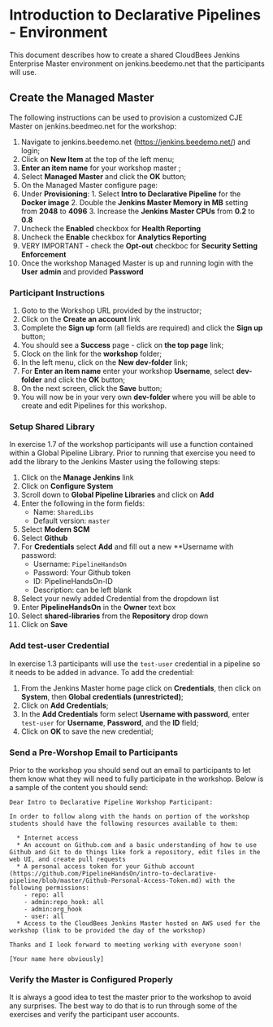 # Introduction to Declarative Pipelines - Environment

This document describes how to create a shared CloudBees Jenkins Enterprise Master environment on jenkins.beedemo.net that the participants will use.

## Create the Managed Master

The following instructions can be used to provision a customized CJE Master on jenkins.beedmeo.net for the workshop:

1. Navigate to jenkins.beedemo.net (https://jenkins.beedemo.net/) and login;
2. Click on **New Item** at the top of the left menu;
3. **Enter an item name** for your workshop master ;
4. Select **Managed Master** and click the **OK** button;
5. On the Managed Master configure page:
  1. Under **Provisioning**:
    1. Select **Intro to Declarative Pipeline** for the **Docker image**
    2. Double the **Jenkins Master Memory in MB** setting from **2048** to **4096**
    3. Increase the **Jenkins Master CPUs** from **0.2** to **0.8**
  2. Uncheck the **Enabled** checkbox for **Health Reporting**
  3. Uncheck the **Enable** checkbox for **Analytics Reporting**
  4. VERY IMPORTANT - check the **Opt-out** checkboc for **Security Setting Enforcement**
6. Once the workshop Managed Master is up and running login with the **User** **admin** and provided **Password**

### Participant Instructions
1. Goto to the Workshop URL provided by the instructor;
2. Click on the **Create an account** link 
3. Complete the **Sign up** form (all fields are required) and click the **Sign up** button;
4. You should see a **Success** page - click on **the top page** link;
5. Clock on the link for the **workshop** folder;
6. In the left menu, click on the **New dev-folder** link;
7. For **Enter an item name** enter your workshop **Username**, select **dev-folder** and click the **OK** button;
8. On the next screen, click the **Save** button;
9. You will now be in your very own **dev-folder** where you will be able to create and edit Pipelines for this workshop.

### Setup Shared Library

In exercise 1.7 of the workshop participants will use a function contained within a Global Pipeline Library. Prior to running that exercise you need to add the library to the Jenkins Master using the following steps:

1. Click on the **Manage Jenkins** link
2. Click on **Configure System**
3. Scroll down to **Global Pipeline Libraries** and click on **Add**
4. Enter the following in the form fields:
   - Name: ```SharedLibs```
   - Default version: ```master```
5. Select **Modern SCM**
6. Select **Github**
7. For **Credentials** select **Add** and fill out a new **Username with password:
	- Username: ```PipelineHandsOn```
	- Password: Your Github token
	- ID: PipelineHandsOn-ID
	- Description: can be left blank
8. Select your newly added Credential from the dropdown list
9. Enter **PipelineHandsOn** in the **Owner** text box
10. Select **shared-libraries** from the **Repository** drop down
11. Click on **Save**

### Add test-user Credential

In exercise 1.3 participants will use the ```test-user``` credential in a pipeline so it needs to be added in advance. To add the credential:

1. From the Jenkins Master home page click on **Credentials**, then click on **System**, then **Global credentials (unrestricted)**;
2. Click on **Add Credentials**;
3. In the **Add Credentials** form select **Username with password**, enter ```test-user``` for **Username**, **Password**, and the **ID** field;
4. Click on **OK** to save the new credential;

### Send a Pre-Worshop Email to Participants

Prior to the workshop you should send out an email to participants to let them know what they will need to fully participate in the workshop. Below is a sample of the content you should send:

```
Dear Intro to Declarative Pipeline Workshop Participant:

In order to follow along with the hands on portion of the workshop students should have the following resources available to them:

  * Internet access
  * An account on Github.com and a basic understanding of how to use Github and Git to do things like fork a repository, edit files in the web UI, and create pull requests
  * A personal access token for your Github account (https://github.com/PipelineHandsOn/intro-to-declarative-pipeline/blob/master/Github-Personal-Access-Token.md) with the following permissions:
    - repo: all
    - admin:repo_hook: all
    - admin:org_hook
    - user: all
  * Access to the CloudBees Jenkins Master hosted on AWS used for the workshop (link to be provided the day of the workshop)

Thanks and I look forward to meeting working with everyone soon!

[Your name here obviously]
```

### Verify the Master is Configured Properly

It is always a good idea to test the master prior to the workshop to avoid any surprises. The best way to do that is to run through some of the exercises and verify the participant user accounts.
